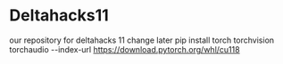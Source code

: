 # Deltahacks11
our repository for deltahacks 11 change later
pip install torch torchvision torchaudio --index-url https://download.pytorch.org/whl/cu118
